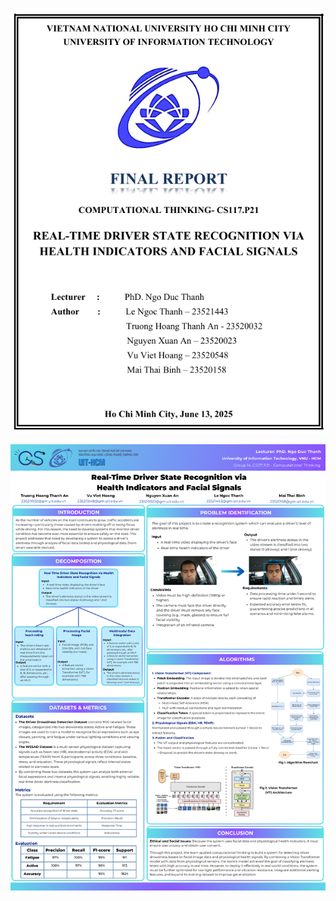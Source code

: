 <!-- Ảnh tổng quan, căn giữa, phóng to -->
<p align="center">
  <img src="overview.png" width="800"/>
</p>

<!-- Ảnh poster chính thức, căn giữa, phóng to -->
<p align="center">
  <img src="Official.png" width="800"/>
</p>
